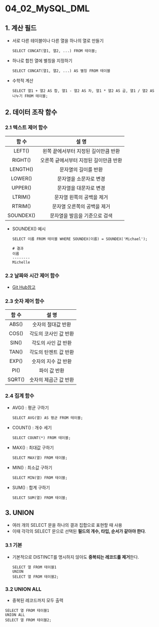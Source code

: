# 04_02_MySQL_DML

## 1. 계산 필드

- 서로 다른 테이블이나 다른 열을 하나의 열로 만들기

  ```mysql
  SELECT CONCAT(열1, 열2, ...) FROM 테이블;
  ```

- 하나로 합친 열에 별칭을 지정하기

  ```mysql
  SELECT CONCAT(열1, 열2, ...) AS 별칭 FROM 테이블
  ```

- 수학적 계산

  ```mysql
  SELECT 열1 + 열2 AS 합, 열1 - 열2 AS 차, 열1 * 열2 AS 곱, 열1 / 열2 AS 나누기 FROM 테이블;
  ```

## 2. 데이터 조작 함수

### 2.1 텍스트 제어 함수

|   함 수   |                 설 명                  |
| :-------: | :------------------------------------: |
|  LEFT()   |  왼쪽 끝에서부터 지정된 길이만큼 반환  |
|  RIGHT()  | 오른쪽 긑에서부터 지정된 길이만큼 반환 |
| LENGTH()  |          문자열의 길이를 반환          |
|  LOWER()  |         문자열을 소문자로 변경         |
|  UPPER()  |         문자열을 대문자로 변경         |
|  LTRIM()  |       문자열 왼쪽의 공백을 제거        |
|  RTRIM()  |      문자열 오른쪽의 공백을 제거       |
| SOUNDEX() |     문자열을 발음을 기준으로 검색      |

- SOUNDEX() 예시

  ```MYSQL
  SELECT 이름 FROM 테이블 WHERE SOUNDEX(이름) = SOUNDEX('Michael');
  
  # 결과
  이름
  --------
  Michelle
  ```

### 2.2 날짜와 시간 제어 함수

- [Git Hub참고](https://github.com/hasuikhs/SQL/blob/master/MySQL/02_01_Date%26Time.md)

### 2.3 숫자 제어 함수

| 함 수  |         설 명         |
| :----: | :-------------------: |
| ABS()  |  숫자의 절대값 반환   |
| COS()  | 각도의 코사인 값 반환 |
| SIN()  |  각도의 사인 값 반환  |
| TAN()  | 각도의 탄젠트 값 반환 |
| EXP()  |  숫자의 지수 값 반환  |
|  PI()  |     파이 값 반환      |
| SQRT() | 숫자의 제곱근 값 반환 |

### 2.4 집계 함수

- AVG() : 평균 구하기

  ```mysql
  SELECT AVG(열) AS 평균 FROM 테이블;
  ```

- COUNT() : 개수 세기

  ```mysql
  SELECT COUNT(*) FROM 테이블;
  ```

- MAX() : 최대값 구하기

  ```mysql
  SELECT MAX(열) FROM 테이블;
  ```

- MIN() : 최소값 구하기

  ```mysql
  SELECT MIN(열) FROM 테이블;
  ```

- SUM() : 합계 구하기

  ```mysql
  SELECT SUM(열) FROM 테이블;
  ```


## 3. UNION

- 여러 개의 SELECT 문을 하나의 결과 집합으로 표현할 때 사용
- 이때 각각의 SELECT 문으로 선택된 **필드의 개수, 타입, 순서가 같아야 한다**.

### 3.1 기본

- 기본적으로 DISTINCT를 명시하지 않아도 **중복되는 레코드를 제거**한다.

  ```mysql
  SELECT 열 FROM 테이블1
  UNION
  SELECT 열 FROM 테이블2;
  ```

### 3.2 UNION ALL

- 중복된 레코드까지 모두 출력

```mysql
SELECT 열 FROM 테이블1
UNION ALL
SELECT 열 FROM 테이블2;
```

